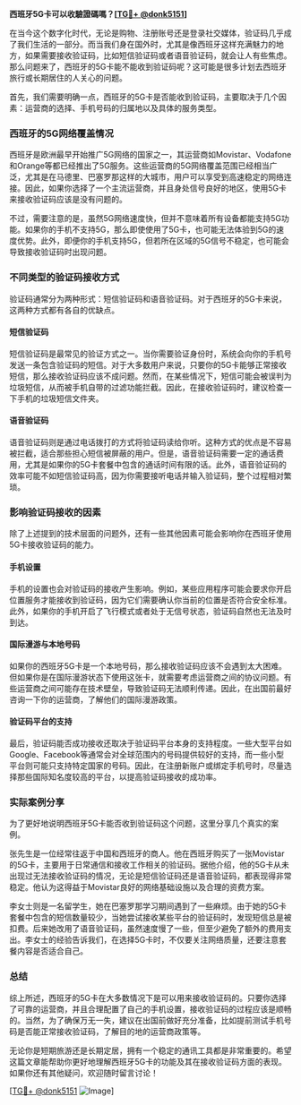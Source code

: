 **西班牙5G卡可以收驗證碼嗎？[[TG💪+ @donk5151](https://t.me/s/donk5151)]**

在当今这个数字化时代，无论是购物、注册账号还是登录社交媒体，验证码几乎成了我们生活的一部分。而当我们身在国外时，尤其是像西班牙这样充满魅力的地方，如果需要接收验证码，比如短信验证码或者语音验证码，就会让人有些焦虑。那么问题来了，西班牙的5G卡能不能收到验证码呢？这可能是很多计划去西班牙旅行或长期居住的人关心的问题。

首先，我们需要明确一点，西班牙的5G卡是否能收到验证码，主要取决于几个因素：运营商的选择、手机号码的归属地以及具体的服务类型。

### 西班牙的5G网络覆盖情况

西班牙是欧洲最早开始推广5G网络的国家之一，其运营商如Movistar、Vodafone和Orange等都已经推出了5G服务。这些运营商的5G网络覆盖范围已经相当广泛，尤其是在马德里、巴塞罗那这样的大城市，用户可以享受到高速稳定的网络连接。因此，如果你选择了一个主流运营商，并且身处信号良好的地区，使用5G卡来接收验证码应该是没有问题的。

不过，需要注意的是，虽然5G网络速度快，但并不意味着所有设备都能支持5G功能。如果你的手机不支持5G，那么即使使用了5G卡，也可能无法体验到5G的速度优势。此外，即便你的手机支持5G，但若所在区域的5G信号不稳定，也可能会导致接收验证码时出现问题。

### 不同类型的验证码接收方式

验证码通常分为两种形式：短信验证码和语音验证码。对于西班牙的5G卡来说，这两种方式都有各自的优缺点。

#### 短信验证码

短信验证码是最常见的验证方式之一。当你需要验证身份时，系统会向你的手机号发送一条包含验证码的短信。对于大多数用户来说，只要你的5G卡能够正常接收短信，那么接收验证码应该不成问题。然而，在某些情况下，短信可能会被误判为垃圾短信，从而被手机自带的过滤功能拦截。因此，在接收验证码时，建议检查一下手机的垃圾短信文件夹。

#### 语音验证码

语音验证码则是通过电话拨打的方式将验证码读给你听。这种方式的优点是不容易被拦截，适合那些担心短信被屏蔽的用户。但是，语音验证码需要一定的通话费用，尤其是如果你的5G卡套餐中包含的通话时间有限的话。此外，语音验证码的效率可能不如短信验证码高，因为你需要接听电话并输入验证码，整个过程相对繁琐。

### 影响验证码接收的因素

除了上述提到的技术层面的问题外，还有一些其他因素可能会影响你在西班牙使用5G卡接收验证码的能力。

#### 手机设置

手机的设置也会对验证码的接收产生影响。例如，某些应用程序可能会要求你开启位置服务才能接收到验证码，因为它们需要确认你当前的位置是否符合安全标准。此外，如果你的手机开启了飞行模式或者处于无信号状态，验证码自然也无法及时到达。

#### 国际漫游与本地号码

如果你的西班牙5G卡是一个本地号码，那么接收验证码应该不会遇到太大困难。但如果你是在国际漫游状态下使用这张卡，就需要考虑运营商之间的协议问题。有些运营商之间可能存在技术壁垒，导致验证码无法顺利传递。因此，在出国前最好咨询一下你的运营商，了解他们的国际漫游政策。

#### 验证码平台的支持

最后，验证码能否成功接收还取决于验证码平台本身的支持程度。一些大型平台如Google、Facebook等通常会对全球范围内的号码提供较好的支持，而一些小型平台则可能只支持特定国家的号码。因此，在注册新账户或绑定手机号时，尽量选择那些国际知名度较高的平台，以提高验证码接收的成功率。

### 实际案例分享

为了更好地说明西班牙5G卡能否收到验证码这个问题，这里分享几个真实的案例。

张先生是一位经常往返于中国和西班牙的商人。他在西班牙购买了一张Movistar的5G卡，主要用于日常通信和接收工作相关的验证码。据他介绍，他的5G卡从未出现过无法接收验证码的情况，无论是短信验证码还是语音验证码，都表现得非常稳定。他认为这得益于Movistar良好的网络基础设施以及合理的资费方案。

李女士则是一名留学生，她在巴塞罗那学习期间遇到了一些麻烦。由于她的5G卡套餐中包含的短信数量较少，当她尝试接收某些平台的验证码时，发现短信总是被扣费。后来她改用了语音验证码，虽然速度慢了一些，但至少避免了额外的费用支出。李女士的经验告诉我们，在选择5G卡时，不仅要关注网络质量，还要注意套餐内容是否适合自己。

### 总结

综上所述，西班牙的5G卡在大多数情况下是可以用来接收验证码的。只要你选择了可靠的运营商，并且合理配置了自己的手机设置，接收验证码的过程应该是顺畅的。当然，为了确保万无一失，建议在出国前做好充分准备，比如提前测试手机号码是否能正常接收验证码，了解目的地的运营商政策等。

无论你是短期旅游还是长期定居，拥有一个稳定的通讯工具都是非常重要的。希望这篇文章能帮助你更好地理解西班牙5G卡的功能及其在接收验证码方面的表现。如果你还有其他疑问，欢迎随时留言讨论！

[[TG💪+ @donk5151](https://t.me/s/donk5151) ![Image](https://i.postimg.cc/rwNCRYN7/Snipaste-2025-04-30-17-27-05.png)]